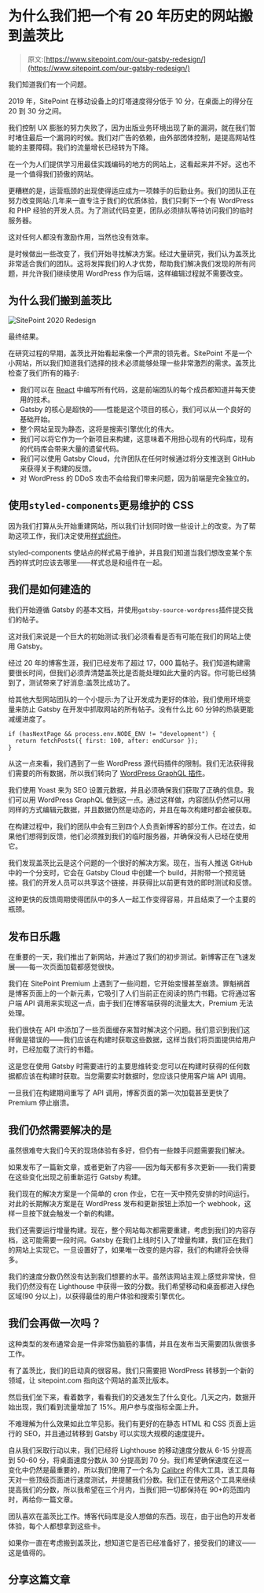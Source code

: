 # 为什么我们把一个有 20 年历史的网站搬到盖茨比

> 原文:[https://www.sitepoint.com/our-gatsby-redesign/](https://www.sitepoint.com/our-gatsby-redesign/)

我们知道我们有一个问题。

2019 年，SitePoint 在移动设备上的灯塔速度得分低于 10 分，在桌面上的得分在 20 到 30 分之间。

我们控制 UX 膨胀的努力失败了，因为出版业务环境出现了新的漏洞，就在我们暂时堵住最后一个漏洞的时候。我们对广告的依赖，由外部团体控制，是提高网站性能的主要障碍。我们的流量增长已经转为下降。

在一个为人们提供学习用最佳实践编码的地方的网站上，这看起来并不好。这也不是一个值得我们骄傲的网站。

更糟糕的是，运营瓶颈的出现使得适应成为一项棘手的后勤业务。我们的团队正在努力改变网站:几年来一直专注于我们的优质体验，我们只剩下一个有 WordPress 和 PHP 经验的开发人员。为了测试代码变更，团队必须排队等待访问我们的临时服务器。

这对任何人都没有激励作用，当然也没有效率。

是时候做出一些改变了，我们开始寻找解决方案。经过大量研究，我们认为盖茨比非常适合我们的团队。这将发挥我们的人才优势，帮助我们解决我们发现的所有问题，并允许我们继续使用 WordPress 作为后端，这样编辑过程就不需要改变。

## 为什么我们搬到盖茨比

![SitePoint 2020 Redesign](../Images/67303bc1a159c9aa10250e8bdc1b009a.png)

最终结果。

在研究过程的早期，盖茨比开始看起来像一个严肃的领先者。SitePoint 不是一个小网站，所以我们知道我们选择的技术必须能够处理一些非常激烈的需求。盖茨比检查了我们所有的箱子:

*   我们可以在 [React](https://reactjs.org/) 中编写所有代码，这是前端团队的每个成员都知道并每天使用的技术。
*   Gatsby 的核心是超快的——性能是这个项目的核心，我们可以从一个良好的基础开始。
*   整个网站呈现为静态，这将是搜索引擎优化的伟大。
*   我们可以将它作为一个新项目来构建，这意味着不用担心现有的代码库，现有的代码库会带来大量的遗留代码。
*   我们可以使用 Gatsby Cloud，允许团队在任何时候通过将分支推送到 GitHub 来获得关于构建的反馈。
*   对 WordPress 的 DDoS 攻击不会给我们带来问题，因为前端是完全独立的。

## 使用`styled-components`更易维护的 CSS

因为我们打算从头开始重建网站，所以我们计划同时做一些设计上的改变。为了帮助这项工作，我们决定使用[样式组件](https://styled-components.com/)。

styled-components 使站点的样式易于维护，并且我们知道当我们想改变某个东西的样式时应该去哪里——样式总是和组件在一起。

## 我们是如何建造的

我们开始遵循 Gatsby 的基本文档，并使用`gatsby-source-wordpress`插件提交我们的帖子。

这对我们来说是一个巨大的初始测试:我们必须看看是否有可能在我们的网站上使用 Gatsby。

经过 20 年的博客生涯，我们已经发布了超过 17，000 篇帖子。我们知道构建需要很长时间，但我们必须弄清楚盖茨比是否能处理如此大量的内容。你可能已经猜到了，测试带来了好消息:盖茨比成功了。

给其他大型网站团队的一个小提示:为了让开发成为更好的体验，我们使用环境变量来防止 Gatsby 在开发中抓取网站的所有帖子。没有什么比 60 分钟的热装更能减缓进度了。

```
if (hasNextPage && process.env.NODE_ENV != "development") {
  return fetchPosts({ first: 100, after: endCursor });
} 
```

从这一点来看，我们遇到了一些 WordPress 源代码插件的限制。我们无法获得我们需要的所有数据，所以我们转向了 [WordPress GraphQL 插件](https://github.com/wp-graphql/wp-graphql)。

我们使用 Yoast 来为 SEO 设置元数据，并且必须确保我们获取了正确的信息。我们可以用 WordPress GraphQL 做到这一点。通过这样做，内容团队仍然可以用同样的方式编辑元数据，并且数据仍然是动态的，并且在每次构建时都会被获取。

在构建过程中，我们的团队中会有三到四个人负责新博客的部分工作。在过去，如果他们想得到反馈，他们必须推到我们的临时服务器，并确保没有人已经在使用它。

我们发现盖茨比云是这个问题的一个很好的解决方案。现在，当有人推送 GitHub 中的一个分支时，它会在 Gatsby Cloud 中创建一个 build，并附带一个预览链接。我们的开发人员可以共享这个链接，并获得比以前更有效的即时测试和反馈。

这种更快的反馈周期使得团队中的多人一起工作变得容易，并且结束了一个主要的瓶颈。

## 发布日乐趣

在重要的一天，我们推出了新网站，并通过了我们的初步测试。新博客正在飞速发展——每一次页面加载都感觉很快。

我们在 SitePoint Premium 上遇到了一些问题，它开始变慢甚至崩溃。罪魁祸首是博客页面上的一个新元素，它吸引了人们当前正在阅读的热门书籍。它将通过客户端 API 调用来实现这一点，由于我们在博客端获得的流量太大，Premium 无法处理。

我们很快在 API 中添加了一些页面缓存来暂时解决这个问题。我们意识到我们这样做是错误的——我们应该在构建时获取这些数据，这样当我们将页面提供给用户时，已经加载了流行的书籍。

这是您在使用 Gatsby 时需要进行的主要思维转变:您可以在构建时获得的任何数据都应该在构建时获取。当您需要实时数据时，您应该只使用客户端 API 调用。

一旦我们在构建期间重写了 API 调用，博客页面的第一次加载甚至更快了 Premium 停止崩溃。

## 我们仍然需要解决的是

虽然很难夸大我们今天的现场体验有多好，但仍有一些棘手问题需要我们解决。

如果发布了一篇新文章，或者更新了内容——因为每天都有多次更新——我们需要在这些变化出现之前重新运行 Gatsby 构建。

我们现在的解决方案是一个简单的 cron 作业，它在一天中预先安排的时间运行。对此的长期解决方案是在 WordPress 发布和更新按钮上添加一个 webhook，这样一旦按下就会触发一个新的构建。

我们还需要运行增量构建。现在，整个网站每次都需要重建，考虑到我们的内容存档，这可能需要一段时间。Gatsby 在我们上线时引入了增量构建，我们正在我们的网站上实现它。一旦设置好了，如果唯一改变的是内容，我们的构建将会快得多。

我们的速度分数仍然没有达到我们想要的水平。虽然该网站主观上感觉非常快，但我们仍然没有在 Lighthouse 中获得一致的分数。我们希望移动和桌面都进入绿色区域(90 分以上)，以获得最佳的用户体验和搜索引擎优化。

## 我们会再做一次吗？

这种类型的发布通常会是一件非常伤脑筋的事情，并且在发布当天需要团队做很多工作。

有了盖茨比，我们的启动真的很容易。我们只需要把 WordPress 转移到一个新的领域，让 sitepoint.com 指向这个网站的盖茨比版本。

然后我们坐下来，看着数字，看看我们的交通发生了什么变化。几天之内，数据开始出现，我们看到流量增加了 15%。用户参与度指标全面上升。

不难理解为什么效果如此立竿见影。我们有更好的在静态 HTML 和 CSS 页面上运行的 SEO，并且通过转移到 Gatsby 可以实现大规模的速度提升。

自从我们采取行动以来，我们已经将 Lighthouse 的移动速度分数从 6-15 分提高到 50-60 分，将桌面速度分数从 30 分提高到 70 分。我们希望确保速度在这一变化中仍然是最重要的，所以我们使用了一个名为 [Calibre](https://calibreapp.com/) 的伟大工具，该工具每天对一些顶级页面进行速度测试，并提醒我们分数。我们正在使用这个工具来继续提高我们的分数，所以我希望在三个月内，当我们把一切都保持在 90+的范围内时，再给你一篇文章。

团队喜欢在盖茨比工作。博客代码库是没人想做的东西。现在，由于出色的开发者体验，每个人都想拿到这些卡。

如果你一直在考虑搬到盖茨比，想知道它是否已经准备好了，接受我们的建议——这是值得的。

## 分享这篇文章
